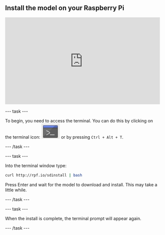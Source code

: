 ## Install the model on your Raspberry Pi

<html>
  <div style="position: relative; overflow: hidden; padding-top: 56.25%;">
    <iframe style="position: absolute; top: 0; left: 0; right: 0; width: 100%; height: 100%; border: none;" src="https://www.youtube.com/embed/bD9PW9n4boY?rel=0&cc_load_policy=1" allowfullscreen allow="accelerometer; autoplay; clipboard-write; encrypted-media; gyroscope; picture-in-picture; web-share">
    </iframe>
  </div>
</html>


--- task ---

To begin, you need to access the terminal. You can do this by clicking on the terminal icon:
![Open Terminal](images/terminal.png)
 or by pressing `Ctrl + Alt + T`.


--- /task ---

--- task ---

Into the terminal window type:

``` bash
curl http://rpf.io/sdinstall | bash
```
Press Enter and wait for the model to download and install. This may take a little while. 

--- /task ---

--- task ---

When the install is complete, the terminal prompt will appear again. 

--- /task ---
